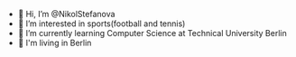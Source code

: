 - 👋 Hi, I’m @NikolStefanova
- 👀 I’m interested in sports(football and tennis)
- 🌱 I’m currently learning Computer Science at Technical University Berlin
- 📌 I'm living in Berlin



<!---
NikolStefanova/NikolStefanova is a ✨ special ✨ repository because its `README.md` (this file) appears on your GitHub profile.
You can click the Preview link to take a look at your changes.
--->
